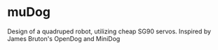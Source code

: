 # muDog
Design of a quadruped robot, utilizing cheap SG90 servos. Inspired by James Bruton's OpenDog and MiniDog
